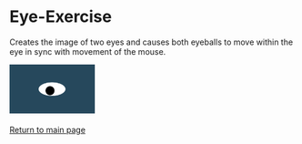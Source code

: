 # Eye-Exercise
Creates the image of two eyes and causes both eyeballs to move within the eye in sync with movement of the mouse.
<style>
  .content {
    display: grid;
    grid-template-columns: 1fr 1fr;
  }
</style>
<main class="content>
  <img src="oneeye.png" alt="One Eye" width='150'>
  <img src="oneeye.png" alt="One Eye" width='150'>
</main>
<br>
<a href="https://ronmintz.github.io/">Return to main page</a>
